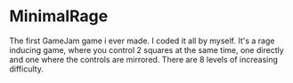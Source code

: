 # MinimalRage
The first GameJam game i ever made. I coded it all by myself. It's a rage inducing game, where you control 2 squares at the same time, one directly and one where the controls are mirrored. There are 8 levels of increasing difficulty.
